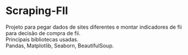 # Scraping-FII
Projeto para pegar dados de sites diferentes e montar indicadores de fii para decisão de compra de fii. <br>
Principais bibliotecas usadas. <br>
Pandas, Matplotlib, Seaborn, BeautifulSoup.
